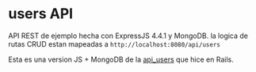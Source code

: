 # users API

API REST de ejemplo hecha con ExpressJS 4.4.1 y MongoDB.
la logica de rutas CRUD estan mapeadas a `http://localhost:8080/api/users`

Esta es una version JS + MongoDB de la [api_users](https://github.com/jesusangelm/api_users) 
que hice en Rails.
